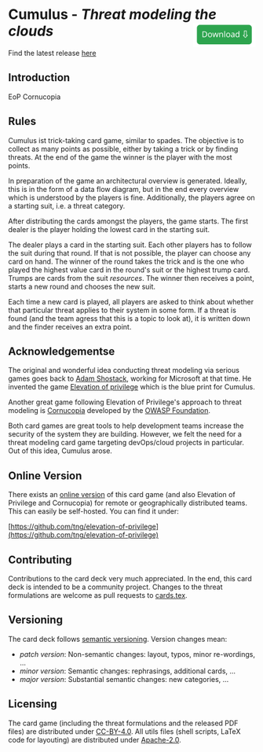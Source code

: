 # Cumulus - *Threat modeling the clouds*[<img style="height:50px;cursor:pointer;float:right" src="docs/img/download.svg"/>](https://github.com/TNG/cumulus/releases/latest)

Find the latest release [here](https://github.com/TNG/cumulus/releases/latest)

## Introduction
EoP Cornucopia

## Rules

Cumulus ist trick-taking card game, similar to spades. 
The objective is to collect as many points as possible, either by taking a trick or by finding threats. At the end of the game the winner is the player with the most points.

In preparation of the game an architectural overview is generated. Ideally, this is in the form of a data flow diagram, but in the end every overview which is understood by the players is fine. Additionally, the players agree on a starting suit, i.e. a threat category.

After distributing the cards amongst the players, the game starts.
The first dealer is the player holding the lowest card in the starting suit.

The dealer plays a card in the starting suit. Each other players has to follow the suit during that round.
If that is not possible, the player can choose any card on hand.
The winner of the round takes the trick and is the one who played the highest value card in the round's suit or the highest trump card. 
Trumps are cards from the suit *resources*.
The winner then receives a point, starts a new round and chooses the new suit.

Each time a new card is played, all players are asked to think about whether that particular threat applies to their system in some form.
If a threat is found (and the team agress that this is a topic to look at), it is written down and the finder receives an extra point.

## Acknowledgementse

The original and wonderful idea conducting threat modeling via serious games goes back to [Adam Shostack](https://github.com/adamshostack), working for Microsoft at that time.
He invented the game [Elevation of privilege](https://shostack.org/games/elevation-of-privilege) which is the blue print for Cumulus.

Another great game following Elevation of Privilege's approach to threat modeling is [Cornucopia](https://owasp.org/www-project-cornucopia/) developed by the [OWASP Foundation](https://owasp.org/).

Both card games are great tools to help development teams increase the security of the system they are building.
However, we felt the need for a threat modeling card game targeting devOps/cloud projects in particular.
Out of this idea, Cumulus arose. 

## Online Version

There exists an [online version](https://github.com/tng/elevation-of-privilege) of this card game (and also Elevation of Privilege and Cornucopia) for remote or geographically distributed teams.
This can easily be self-hosted.
You can find it under:

[https://github.com/tng/elevation-of-privilege](https://github.com/tng/elevation-of-privilege)

## Contributing

Contributions to the card deck very much appreciated.
In the end, this card deck is intended to be a community project.
Changes to the threat formulations are welcome as pull requests to [cards.tex](https://github.com/TNG/cumulus/blob/main/cards.tex).

## Versioning

The card deck follows [semantic versioning](https://semver.org/).
Version changes mean:
* *patch version*: Non-semantic changes: layout, typos, minor re-wordings, ...
* *minor version*: Semantic changes: rephrasings, additional cards, ...
* *major version*: Substantial semantic changes: new categories, ...

## Licensing

The card game (including the threat formulations and the released PDF files) are distributed under [CC-BY-4.0](https://creativecommons.org/licenses/by/4.0/).
All utils files (shell scripts, LaTeX code for layouting) are distributed under [Apache-2.0](https://www.apache.org/licenses/LICENSE-2.0).

